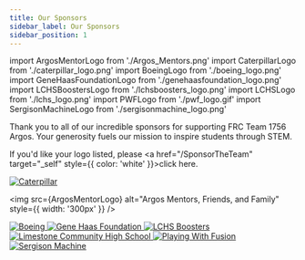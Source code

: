 ```yaml
---
title: Our Sponsors
sidebar_label: Our Sponsors
sidebar_position: 1
---
```

import ArgosMentorLogo from './Argos_Mentors.png'
import CaterpillarLogo from './caterpillar_logo.png'
import BoeingLogo from './boeing_logo.png'
import GeneHaasFoundationLogo from './genehaasfoundation_logo.png'
import LCHSBoostersLogo from './lchsboosters_logo.png'
import LCHSLogo from './lchs_logo.png'
import PWFLogo from './pwf_logo.gif'
import SergisonMachineLogo from './sergisonmachine_logo.png'

Thank you to all of our incredible sponsors for supporting FRC Team 1756 Argos. Your generosity fuels our mission to inspire students through STEM.

If you'd like your logo listed, please <a href="/SponsorTheTeam" target="_self" style={{ color: 'white' }}>click here</a>.

<div style={{
  backgroundColor: 'rgb(120, 120, 120)',
  display: 'grid',
  gridTemplateColumns: 'repeat(auto-fit, minmax(300px, 1fr))',
  gap: '20px',
  alignItems: 'center',
  justifyItems: 'center',
  boxShadow: '0 0 30px 15px rgba(120, 120, 120, 0.9)'
}}>
  <!-- Caterpillar -->
  <a href="https://www.caterpillar.com/" target="_blank" rel="noopener noreferrer">
    <img src={CaterpillarLogo} alt="Caterpillar" style={{ width: '300px' }} />
  </a>

  <!-- Argos Mentors, Friends, and Family -->
  <img src={ArgosMentorLogo} alt="Argos Mentors, Friends, and Family" style={{ width: '300px' }} />

  <!-- Boeing -->
  <a href="https://www.boeing.com" target="_blank" rel="noopener noreferrer">
    <img src={BoeingLogo} alt="Boeing" style={{ width: '200px' }} />
  </a>

  <!-- Gene Haas -->
  <a href="https://www.ghaasfoundation.org" target="_blank" rel="noopener noreferrer">
    <img src={GeneHaasFoundationLogo} alt="Gene Haas Foundation" style={{ width: '200px' }} />
  </a>

  <!-- LCHS Booster Club -->
  <a href="https://www.facebook.com/LCHSBoosterClub/" target="_blank" rel="noopener noreferrer">
    <img src={LCHSBoostersLogo} alt="LCHS Boosters" style={{ width: '200px' }} />
  </a>

  <!-- Limestone -->
  <a href="https://www.limestone310.org" target="_blank" rel="noopener noreferrer">
    <img src={LCHSLogo} alt="Limestone Community High School" style={{ width: '200px' }} />
  </a>

  <!-- Playing With Fusion -->
  <a href="https://www.playingwithfusion.com" target="_blank" rel="noopener noreferrer">
    <img src={PWFLogo} alt="Playing With Fusion" style={{ width: '200px' }} />
  </a>

  <!-- Sergison -->
  <a href="https://www.sergisonmachine.net" target="_blank" rel="noopener noreferrer">
    <img src={SergisonMachineLogo} alt="Sergison Machine" style={{ width: '200px' }} />
  </a>
</div>


